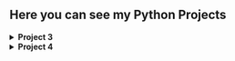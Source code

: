 ## Here you can see my Python Projects

<details><summary><b>Project 3</b></summary>

## A python test project.
This code snippet will produce a dataframe with each row containing:
- the original number
- Its prime factors
- Its factorial
- And the sum of all numbers leading up to it
## In two formats:
- py
- ipynb

</details>
<details><summary><b>Project 4</b></summary>

## A Pythagoras project.
This code snippet will produce all of the numbers that can be part of a Pythagoras:
- All the numbers by order
- Besides all the Triplets
## In two formats:
- py
- ipynb

</details>
